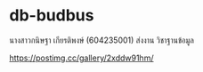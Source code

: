 # db-budbus
นางสาวกนิษฐา เกียรติพงษ์ (604235001)
ส่งงาน วิชาฐานข้อมูล 

https://postimg.cc/gallery/2xddw91hm/
